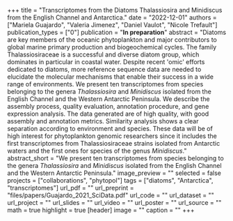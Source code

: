 +++
title = "Transcriptomes from the Diatoms Thalassiosira and Minidiscus from the English Channel and Antarctica."
date = "2022-12-01"
authors = ["Mariela Guajardo", "Valeria Jimenez", "Daniel Vaulot", "Nicole Trefault"]
publication_types = ["0"]
publication = "**In preparation**"
abstract = "Diatoms are key members of the oceanic phytoplankton and major contributors to global marine primary production and biogeochemical cycles. The family Thalassiosiraceae is a successful and diverse diatom group, which dominates in particular in coastal water. Despite recent 'omic' efforts dedicated to diatoms, more reference sequence data are needed to elucidate the molecular mechanisms that enable their success in a wide range of environments. We present ten transcriptomes from species belonging to the genera _Thalassiosira_ and _Minidiscus_ isolated from the English Channel and the Western Antarctic Peninsula. We describe the assembly process, quality evaluation, annotation procedure, and gene expression analysis. The data generated are of high quality, with good assembly and annotation metrics. Similarity analysis shows a clear separation according to environment and species. These data will be of high interest for phytoplankton genomic researchers since it includes the first transcriptomes from Thalassiosiraceae strains isolated from Antarctic waters and the first ones for species of the genus _Minidiscus_."
abstract_short = "We present ten transcriptomes from species belonging to the genera _Thalassiosira_ and _Minidiscus_ isolated from the English Channel and the Western Antarctic Peninsula."
image_preview = ""
selected = false
projects = ["collaborations", "phytopol"]
tags = ["diatoms", "Antarctica", "transcriptomes"]
url_pdf = ""
url_preprint = "files/papers/Guajardo_2021_SciData.pdf"
url_code = ""
url_dataset = ""
url_project = ""
url_slides = ""
url_video = ""
url_poster = ""
url_source = ""
math = true
highlight = true
[header]
image = ""
caption = ""
+++
